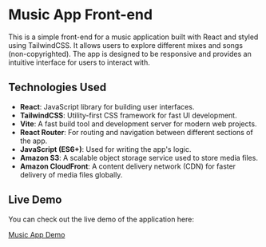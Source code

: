 # Music App Front-end

This is a simple front-end for a music application built with React and styled using TailwindCSS. It allows users to explore different mixes and songs (non-copyrighted). The app is designed to be responsive and provides an intuitive interface for users to interact with.

## Technologies Used

- **React**: JavaScript library for building user interfaces.
- **TailwindCSS**: Utility-first CSS framework for fast UI development.
- **Vite**: A fast build tool and development server for modern web projects.
- **React Router**: For routing and navigation between different sections of the app.
- **JavaScript (ES6+)**: Used for writing the app's logic.
- **Amazon S3**: A scalable object storage service used to store media files.
- **Amazon CloudFront**: A content delivery network (CDN) for faster delivery of media files globally.

## Live Demo

You can check out the live demo of the application here:

[Music App Demo](https://josephr04.github.io/music-app/)
